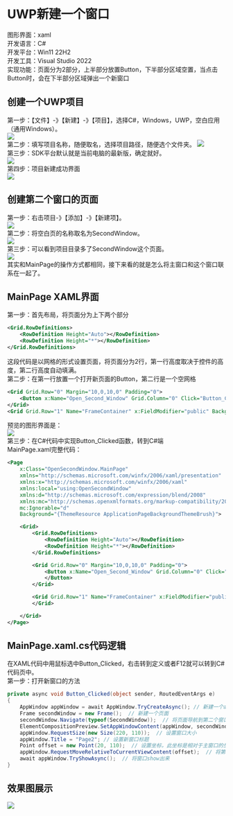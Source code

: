 # UWP新建一个窗口  
图形界面：xaml  
开发语言：C#  
开发平台：Win11 22H2  
开发工具：Visual Studio 2022  
实现功能：页面分为2部分，上半部分放置Button，下半部分区域空置，当点击Button时，会在下半部分区域弹出一个新窗口

## 创建一个UWP项目
第一步：【文件】-》【新建】-》【项目】，选择C#，Windows，UWP，空白应用（通用Windows）。   
![](./pic/1.png)  
第二步：填写项目名称，随便取名，选择项目路径，随便选个文件夹。
![](./pic/2.png)  
第三步：SDK平台默认就是当前电脑的最新版，确定就好。  
![](./pic/3.png)  
第四步：项目新建成功界面  
![](./pic/4.png)  

## 创建第二个窗口的页面  
第一步：右击项目-》【添加】-》【新建项】。  
![](./pic/6.png)  
第二步：将空白页的名称取名为SecondWindow。  
![](./pic/7.png)  
第三步：可以看到项目目录多了SecondWindow这个页面。  
![](./pic/8.png)  
其实和MainPage的操作方式都相同，接下来看的就是怎么将主窗口和这个窗口联系在一起了。  


## MainPage XAML界面   
第一步：首先布局，将页面分为上下两个部分    
~~~xml
<Grid.RowDefinitions>
    <RowDefinition Height="Auto"></RowDefinition>
    <RowDefinition Height="*"></RowDefinition>
</Grid.RowDefinitions>
~~~
这段代码是以网格的形式设置页面，将页面分为2行，第一行高度取决于控件的高度，第二行高度自动填满。  
第二步：在第一行放置一个打开新页面的Button，第二行是一个空网格  
~~~xml
<Grid Grid.Row="0" Margin="10,0,10,0" Padding="0">
    <Button x:Name="Open_Second_Window" Grid.Column="0" Click="Button_Clicked" Margin="0,10,0,0" Padding="0" Height="40" Width="400"></Button>
</Grid>
<Grid Grid.Row="1" Name="FrameContainer" x:FieldModifier="public" Background="LightGray" Margin="10,10,10,0" Padding="0" BorderBrush="#55020403" BorderThickness="2"></Grid>
~~~
预览的图形界面是：  
![](./pic/5.png)  
第三步：在C#代码中实现Button_Clicked函数，转到C#端  
MainPage.xaml完整代码：  
~~~xml
<Page
    x:Class="OpenSecondWindow.MainPage"
    xmlns="http://schemas.microsoft.com/winfx/2006/xaml/presentation"
    xmlns:x="http://schemas.microsoft.com/winfx/2006/xaml"
    xmlns:local="using:OpenSecondWindow"
    xmlns:d="http://schemas.microsoft.com/expression/blend/2008"
    xmlns:mc="http://schemas.openxmlformats.org/markup-compatibility/2006"
    mc:Ignorable="d"
    Background="{ThemeResource ApplicationPageBackgroundThemeBrush}">

    <Grid>
        <Grid.RowDefinitions>
            <RowDefinition Height="Auto"></RowDefinition>
            <RowDefinition Height="*"></RowDefinition>
        </Grid.RowDefinitions>

        <Grid Grid.Row="0" Margin="10,0,10,0" Padding="0">
            <Button x:Name="Open_Second_Window" Grid.Column="0" Click="Button_Clicked" Margin="0,10,0,0" Padding="0" Height="40" Width="400">
            </Button>
        </Grid>

        <Grid Grid.Row="1" Name="FrameContainer" x:FieldModifier="public" Background="LightGray" Margin="10,10,10,0" Padding="0" BorderBrush="#55020403" BorderThickness="2">
        </Grid>

    </Grid>
</Page>

~~~

## MainPage.xaml.cs代码逻辑
在XAML代码中用鼠标选中Button_Clicked，右击转到定义或者F12就可以转到C#代码页中。  
第一步：打开新窗口的方法  
~~~C#
private async void Button_Clicked(object sender, RoutedEventArgs e)
{
    AppWindow appWindow = await AppWindow.TryCreateAsync(); // 新建一个appWindow，窗口
    Frame secondWindow = new Frame();  // 新建一个页面
    secondWindow.Navigate(typeof(SecondWindow));  // 将页面导航到第二个窗口SecondWindow.xaml
    ElementCompositionPreview.SetAppWindowContent(appWindow, secondWindow); // 将新建的窗口和页面绑定起来
    appWindow.RequestSize(new Size(220, 110));  // 设置窗口大小
    appWindow.Title = "Page2"; // 设置新窗口标题
    Point offset = new Point(20, 110);  // 设置坐标，此坐标是相对于主窗口的坐标
    appWindow.RequestMoveRelativeToCurrentViewContent(offset);  // 将第二个窗口定位到坐标位置
    await appWindow.TryShowAsync();  // 将窗口show出来
}
~~~


## 效果图展示  
![](./pic/1.gif)  


